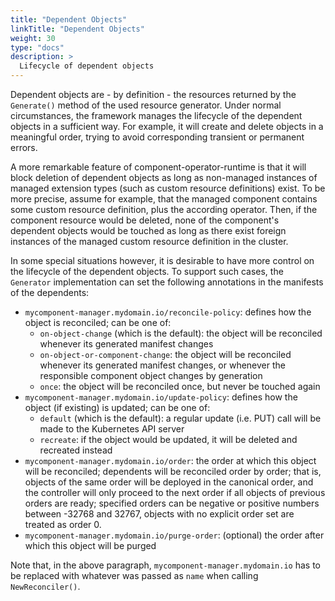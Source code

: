 ```yaml
---
title: "Dependent Objects"
linkTitle: "Dependent Objects"
weight: 30
type: "docs"
description: >
  Lifecycle of dependent objects
---
```


Dependent objects are - by definition - the resources returned by the `Generate()` method of the used resource generator.
Under normal circumstances, the framework manages the lifecycle of the dependent objects in a sufficient way.
For example, it will create and delete objects in a meaningful order, trying to avoid corresponding transient or permanent errors.

A more remarkable feature of component-operator-runtime is that it will block deletion of dependent objects
as long as non-managed instances of managed extension types (such as custom resource definitions) exist.
To be more precise, assume for example, that the managed component contains some custom resource definition, plus the according operator.
Then, if the component resource would be deleted, none of the component's dependent objects would be touched as long as there exist foreign
instances of the managed custom resource definition in the cluster.

In some special situations however, it is desirable to have more control on the lifecycle of the dependent objects.
To support such cases, the `Generator` implementation can set the following annotations in the manifests of the dependents:
- `mycomponent-manager.mydomain.io/reconcile-policy`: defines how the object is reconciled; can be one of:
  - `on-object-change` (which is the default): the object will be reconciled whenever its generated manifest changes
  - `on-object-or-component-change`: the object will be reconciled whenever its generated manifest changes, or whenever the responsible component object changes by generation
  - `once`: the object will be reconciled once, but never be touched again
- `mycomponent-manager.mydomain.io/update-policy`: defines how the object (if existing) is updated; can be one of:
  - `default` (which is the default): a regular update (i.e. PUT) call will be made to the Kubernetes API server
  - `recreate`: if the object would be updated, it will be deleted and recreated instead
- `mycomponent-manager.mydomain.io/order`: the order at which this object will be reconciled; dependents will be reconciled order by order; that is, objects of the same order will be deployed in the canonical order, and the controller will only proceed to the next order if all objects of previous orders are ready; specified orders can be negative or positive numbers between -32768 and 32767, objects with no explicit order set are treated as order 0.
- `mycomponent-manager.mydomain.io/purge-order`: (optional) the order after which this object will be purged

Note that, in the above paragraph, `mycomponent-manager.mydomain.io` has to be replaced with whatever was passed as `name` when calling `NewReconciler()`.

